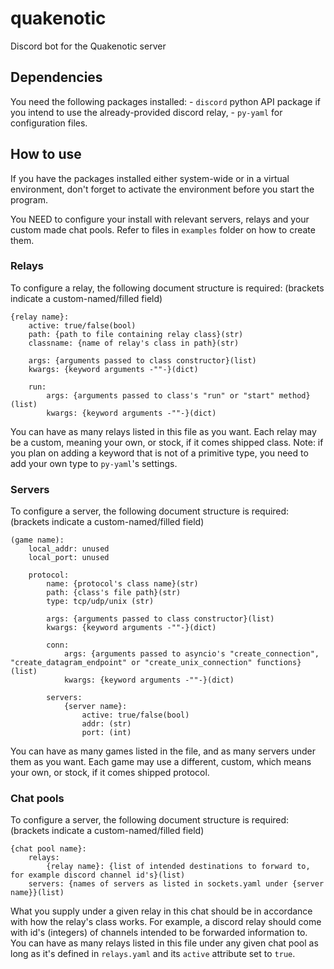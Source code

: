 # quakenotic
Discord bot for the Quakenotic server

## Dependencies
You need the following packages installed:
    - `discord` python API package if you intend to use the already-provided discord relay,
    - `py-yaml` for configuration files.

## How to use
If you have the packages installed either system-wide or in a virtual environment, don't forget to activate the environment
before you start the program.

You NEED to configure your install with relevant servers, relays and your custom made chat pools. Refer to files in `examples` folder on how to create them.

### Relays
To configure a relay, the following document structure is required: (brackets indicate a custom-named/filled field)
```
{relay name}:
    active: true/false(bool)
    path: {path to file containing relay class}(str)
    classname: {name of relay's class in path}(str)

    args: {arguments passed to class constructor}(list)
    kwargs: {keyword arguments -""-}(dict)

    run:
        args: {arguments passed to class's "run" or "start" method}(list)
        kwargs: {keyword arguments -""-}(dict)
```

You can have as many relays listed in this file as you want. Each relay may be a custom, meaning your own, or stock, if it comes shipped class.
Note: if you plan on adding a keyword that is not of a primitive type, you need to add your own type to `py-yaml`'s settings.

### Servers
To configure a server, the following document structure is required: (brackets indicate a custom-named/filled field)
```
(game name):
    local_addr: unused
    local_port: unused

    protocol:
        name: {protocol's class name}(str)
        path: {class's file path}(str)
        type: tcp/udp/unix (str)

        args: {arguments passed to class constructor}(list)
        kwargs: {keyword arguments -""-}(dict)

        conn:
            args: {arguments passed to asyncio's "create_connection", "create_datagram_endpoint" or "create_unix_connection" functions}(list)
            kwargs: {keyword arguments -""-}(dict)

        servers:
            {server name}:
                active: true/false(bool)
                addr: (str)
                port: (int)
```

You can have as many games listed in the file, and as many servers under them as you want. Each game may use a different, custom, which means your own, or stock, if it comes shipped protocol.

### Chat pools
To configure a server, the following document structure is required: (brackets indicate a custom-named/filled field)
```
{chat pool name}:
    relays:
        {relay name}: {list of intended destinations to forward to, for example discord channel id's}(list)
    servers: {names of servers as listed in sockets.yaml under {server name}}(list)

```

What you supply under a given relay in this chat should be in accordance with how the relay's class works. For example, a discord relay should come with id's (integers) of channels intended to be forwarded information to. You can have as many relays listed in this file under any given chat pool as long as it's defined in `relays.yaml` and its `active` attribute set to `true`.
